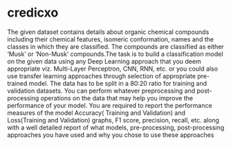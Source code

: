# credicxo
The given dataset contains details about organic chemical compounds including their chemical features, isomeric conformation, names and the classes in which they are classified. The compounds are classified as either ‘Musk’ or ‘Non-Musk’ compounds.The task is to build a classification model on the given data using any Deep Learning approach that you deem appropriate viz. Multi-Layer Perceptron, CNN, RNN, etc. or you could also use transfer learning approaches through selection of appropriate pre-trained model. The data has to be split in a 80:20 ratio for training and validation datasets. You can perform whatever preprocessing and post-processing operations on the data that may help you improve the performance of your model. You are required to report the performance measures of the model
Accuracy( Training and Validation) and Loss(Training and Validation) graphs, F1 score, precision, recall, etc. along with a well detailed report of what models, pre-processing, post-processing approaches you have used and why you chose to use these approaches
